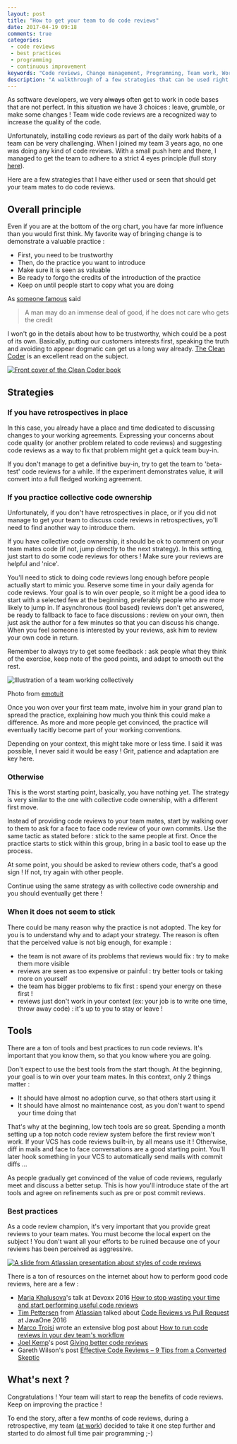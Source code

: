 ```yaml
---
layout: post
title: "How to get your team to do code reviews"
date: 2017-04-19 09:18
comments: true
categories:
 - code reviews
 - best practices
 - programming
 - continuous improvement
keywords: "Code reviews, Change management, Programming, Team work, Working agreements, Continuous Improvement"
description: "A walkthrough of a few strategies that can be used right now to get your team to do regular code reviews"
---
```

As software developers, we very ~~always~~ often get to work in code bases that are not perfect. In this situation we have 3 choices : leave, grumble, or make some changes ! Team wide code reviews are a recognized way to increase the quality of the code.

Unfortunately, installing code reviews as part of the daily work habits of a team can be very challenging. When I joined my team 3 years ago, no one was doing any kind of code reviews. With a small push here and there, I managed to get the team to adhere to a strict 4 eyes principle (full story [here](/from-zero-to-pair-programming-hero/)).

Here are a few strategies that I have either used or seen that should get your team mates to do code reviews.

## Overall principle

Even if you are at the bottom of the org chart, you have far more influence than you would first think. My favorite way of bringing change is to demonstrate a valuable practice :

* First, you need to be trustworthy
* Then, do the practice you want to introduce
* Make sure it is seen as valuable
* Be ready to forgo the credits of the introduction of the practice
* Keep on until people start to copy what you are doing

As [someone famous](http://quoteinvestigator.com/2010/12/21/doing-good-selfless/) said
> A man may do an immense deal of good, if he does not care who gets the credit

I won't go in the details about how to be trustworthy, which could be a post of its own. Basically, putting our customers interests first, speaking the truth and avoiding to appear dogmatic can get us a long way already. [The Clean Coder](https://www.amazon.fr/dp/B0050JLC9Y/ref=dp-kindle-redirect?_encoding=UTF8&btkr=1) is an excellent read on the subject.

[![Front cover of the Clean Coder book]({{site.url}}/imgs/2017-04-19-how-to-get-your-team-to-do-code-reviews/clean-coder.jpg)](https://www.amazon.fr/dp/B0050JLC9Y/ref=dp-kindle-redirect?_encoding=UTF8&btkr=1)

## Strategies

### If you have retrospectives in place

In this case, you already have a place and time dedicated to discussing changes to your working agreements. Expressing your concerns about code quality (or another problem related to code reviews) and suggesting code reviews as a way to fix that problem might get a quick team buy-in.

If you don't manage to get a definitive buy-in, try to get the team to 'beta-test' code reviews for a while. If the experiment demonstrates value, it will convert into a full fledged working agreement.

### If you practice collective code ownership

Unfortunately, if you don't have retrospectives in place, or if you did not manage to get your team to discuss code reviews in retrospectives, yo'll need to find another way to introduce them.

If you have collective code ownership, it should be ok to comment on your team mates code (if not, jump directly to the next strategy). In this setting, just start to do some code reviews for others ! Make sure your reviews are helpful and 'nice'.

You'll need to stick to doing code reviews long enough before people actually start to mimic you. Reserve some time in your daily agenda for code reviews. Your goal is to win over people, so it might be a good idea to start with a selected few at the beginning, preferably people who are more likely to jump in. If asynchronous (tool based) reviews don't get answered, be ready to fallback to face to face discussions : review on your own, then just ask the author for a few minutes so that you can discuss his change. When you feel someone is interested by your reviews, ask him to review your own code in return.

Remember to always try to get some feedback : ask people what they think of the exercise, keep note of the good points, and adapt to smooth out the rest.

![Illustration of a team working collectively]({{site.url}}/imgs/2017-04-19-how-to-get-your-team-to-do-code-reviews/collective.jpg)<div class="image-credits">Photo from [emotuit](https://www.emotuit.com/blog)</div>

Once you won over your first team mate, involve him in your grand plan to spread the practice, explaining how much you think this could make a difference. As more and more people get convinced, the practice will eventually tacitly become part of your working conventions.

Depending on your context, this might take more or less time. I said it was possible, I never said it would be easy ! Grit, patience and adaptation are key here.

### Otherwise

This is the worst starting point, basically, you have nothing yet. The strategy is very similar to the one with collective code ownership, with a different first move.

Instead of providing code reviews to your team mates, start by walking over to them to ask for a face to face code review of your own commits. Use the same tactic as stated before : stick to the same people at first. Once the practice starts to stick within this group, bring in a basic tool to ease up the process.

At some point, you should be asked to review others code, that's a good sign ! If not, try again with other people.

Continue using the same strategy as with collective code ownership and you should eventually get there !

### When it does not seem to stick

There could be many reason why the practice is not adopted. The key for you is to understand why and to adapt your strategy. The reason is often that the perceived value is not big enough, for example :

* the team is not aware of its problems that reviews would fix : try to make them more visible
* reviews are seen as too expensive or painful : try better tools or taking more on yourself
* the team has bigger problems to fix first : spend your energy on these first !
* reviews just don't work in your context (ex: your job is to write one time, throw away code) : it's up to you to stay or leave !

## Tools

There are a ton of tools and best practices to run code reviews. It's important that you know them, so that you know where you are going.

Don't expect to use the best tools from the start though. At the beginning, your goal is to win over your team mates. In this context, only 2 things matter : 

* It should have almost no adoption curve, so that others start using it
* It should have almost no maintenance cost, as you don't want to spend your time doing that

That's why at the beginning, low tech tools are so great. Spending a month setting up a top notch code review system before the first review won't work. If your VCS has code reviews built-in, by all means use it ! Otherwise, diff in mails and face to face conversations are a good starting point. You'll later hook something in your VCS to automatically send mails with commit diffs ...

As people gradually get convinced of the value of code reviews, regularly meet and discuss a better setup. This is how you'll introduce state of the art tools and agree on refinements such as pre or post commit reviews.

### Best practices

As a code review champion, it's very important that you provide great reviews to your team mates. You must become the local expert on the subject ! You don't want all your efforts to be ruined because one of your reviews has been perceived as aggressive.

[![A slide from Atlassian presentation about styles of code reviews]({{site.url}}/imgs/2017-04-19-how-to-get-your-team-to-do-code-reviews/atlassian.jpg)](https://static.rainfocus.com/oracle/oow16/sess/1473264722807001CoS2/ppt/code-reviews-vs-pull-requests.pdf)


There is a ton of resources on the internet about how to perform good code reviews, here are a few :

* [Maria Khalusova](https://twitter.com/mariakhalusova)'s talk at Devoxx 2016 [How to stop wasting your time and start performing useful code reviews](https://www.youtube.com/watch?v=-tcy4z0hszg)
* [Tim Pettersen](https://medium.com/@kannonboy/) from [Atlassian](https://www.atlassian.com) talked about [Code Reviews vs Pull Request](https://static.rainfocus.com/oracle/oow16/sess/1473264722807001CoS2/ppt/code-reviews-vs-pull-requests.pdf) at JavaOne 2016
* [Marco Troisi](http://marcotroisi.com/) wrote an extensive blog post about [How to run code reviews in your dev team's workflow](http://marcotroisi.com/how-run-code-reviews-in-your-workflow/)
* [Joel Kemp](https://medium.com/@mrjoelkemp)'s post [Giving better code reviews](https://medium.com/@mrjoelkemp/giving-better-code-reviews-16109e0fdd36)
* Gareth Wilson's post [Effective Code Reviews – 9 Tips from a Converted Skeptic](https://blog.fogcreek.com/effective-code-reviews-9-tips-from-a-converted-skeptic/)

## What's next ?

Congratulations ! Your team will start to reap the benefits of code reviews. Keep on improving the practice !

To end the story, after a few months of code reviews, during a retrospective, my team ([at work](http://www.murex.com/)) decided to take it one step further and started to do almost full time pair programming ;-)

